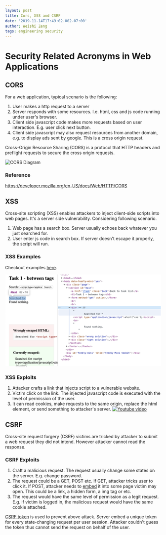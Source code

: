 ```yaml
---
layout: post
title: Cors, XSS and CSRF
date: '2019-11-14T17:49:02.002-07:00'
author: Weishi Zeng
tags: engineering security
---
```


# Security Related Acronyms in Web Applications

## CORS

For a web application, typical scenario is the following:
1. User makes a http request to a server
2. Server responds with some resources. I.e. html, css and js code running under user's browser.
3. Client side javascript code makes more requests based on user interaction. E.g. user click next button.
4. Client side javascript may also request resources from another domain, e.g. to display ads sent by google. This is a cross origin request.

Cross-Origin Resource Sharing (CORS) is a protocol that HTTP headers and preflight requests to secure the cross origin requests.


![CORS Diagram](https://mdn.mozillademos.org/files/14295/CORS_principle.png "Cors Diagram")
### Reference
https://developer.mozilla.org/en-US/docs/Web/HTTP/CORS


## XSS
Cross-site scripting (XSS) enables attackers to inject client-side scripts into web pages. It's a server side vulnerability. Considering following scenario.
1. Web page has a search box. Server usually echoes back whatever you just searched for.
2. User enter js code in search box. If server doesn't escape it properly, the script will run.

### XSS Examples
Checkout examples [here](http://www.insecurelabs.org/task/Rule1?query=%3Cscript+type%3D%27application%2Fjavascript%27%3Ealert%28%27xss%27%29%3B%3C%2Fscript%3E).

![image](/assets/images/blog/xss-example.png)

### XSS Exploits
1. Attacker crafts a link that injects script to a vulnerable website.
2. Victim click on the link. The injected javascript code is executed with the level of permission of the user.
3. It can read cookies, make requests to the same origin, replace the html element, or send something to attacker's server.
[![Youtube video](http://img.youtube.com/vi/t161cahMAZc/0.jpg)](https://youtu.be/t161cahMAZc?t=158)

## CSRF

Cross-site request forgery (CSRF) victims are tricked by attacker to submit a web request they did not intend. However attacker cannot read the response.

### CSRF Exploits
1. Craft a malicious request. The request usually change some states on the server. E.g. change password.
2. The request could be a GET, POST etc. If GET, attacker tricks user to click it. If POST, attacker needs to [embed](https://stackoverflow.com/a/17953761/2797254) it into some page victim may open. This could be a link, a hidden form, a img tag or etc.
3. The request would have the same level of permission as a legit request. E.g. if victim is logged in, the malicious request would have the same cookie attached.

[CSRF token](https://stackoverflow.com/a/49435939/2797254) is used to prevent above attack. Server embed a unique token for every state-changing request per user session. Attacker couldn't guess the token thus cannot send the request on behalf of the user.
